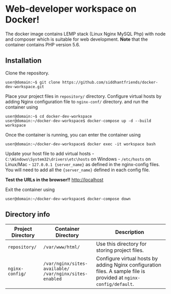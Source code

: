 # Web-developer workspace on Docker!
The docker image contains LEMP stack (Linux Nginx MySQL Php) with node and composer which is suitable for web development. **Note** that the container contains PHP version 5.6.

## Installation

Clone the repository.

```console
user@domain:~$ git clone https://github.com/siddhantfriends/docker-dev-workspace.git
```

Place your project files in `repository/` directory. Configure virtual hosts by adding Nginx configuration file to `nginx-conf/` directory. and run the container using

```console
user@domain:~$ cd docker-dev-workspace
user@domain:~/docker-dev-workspace$ docker-compose up -d --build workspace
```

Once the container is running, you can enter the container using

```console
user@domain:~/docker-dev-workspace$ docker exec -it workspace bash
```

Update your host file to add virtual hosts
    - `C:\Windows\System32\drivers\etc\hosts` on Windows
    - `/etc/hosts` on Linux/Mac
    - `127.0.0.1 {server_name}` as defined in the nginx-config files. You will need to add all the `{server_name}` defined in each config file.

**Test the URLs in the browser!!** [http://localhost](http://localhost)

Exit the container using

```console
user@domain:~/docker-dev-workspace$ docker-compose down
```

## Directory info

| Project Directory | Container Directory | Description |
| --- | --- | --- |
| `repository/` | `/var/www/html/` |  Use this directory for storing project files. |
| `nginx-config/` | `/var/nginx/sites-available/` <br/> `/var/nginx/sites-enabled` | Configure virtual hosts by adding Nginx configuration files. A sample file is provided at `nginx-config/default`. |
